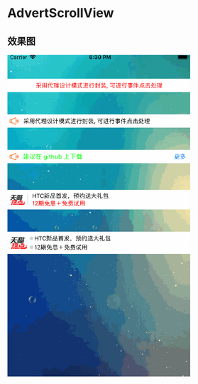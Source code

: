 # AdvertScrollView


## 效果图

![](https://github.com/dongxiexidu/AdvertScollViewExample/blob/master/demo.gif)




